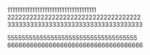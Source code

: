 111111111111111111111111111111111111
222222222222222222222222222222222222
333333333333333333333333333333333333

555555555555555555555555555555555555
666666666666666666666666666666666666
